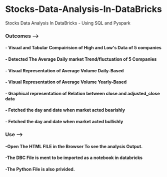 # Stocks-Data-Analysis-In-DataBricks
Stocks Data Analysis In DataBricks - Using SQL and Pyspark

### Outcomes -->

#### - Visual and Tabular Compairision of High and Low's Data of 5 companies
#### - Detected The Average Daily market Trend/fluctuation of 5 Companies
#### - Visual Representation of Average Volume Daily-Based
#### - Visual Representation of Average Volume Yearly-Based
#### - Graphical representation of Relation between close and adjusted_close data
#### - Fetched the day and date when market acted bearishly
#### - Fetched the day and date when market acted bullishly

### Use -->
#### -Open The HTML FILE in the Browser To see the analysis Output.
#### -The DBC File is ment to be imported as a notebook in databricks
#### -The Python File is also privided. 
